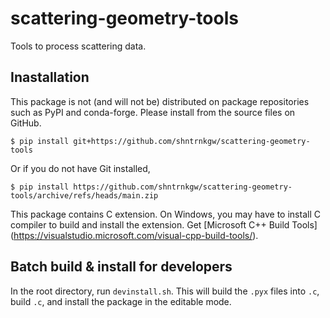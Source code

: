 # scattering-geometry-tools
Tools to process scattering data. 

## Inastallation
This package is not (and will not be) distributed on package repositories such as 
PyPI and conda-forge. Please install from the source files on GitHub. 

    $ pip install git+https://github.com/shntrnkgw/scattering-geometry-tools

Or if you do not have Git installed, 

    $ pip install https://github.com/shntrnkgw/scattering-geometry-tools/archive/refs/heads/main.zip

This package contains C extension. 
On Windows, you may have to install C compiler to build and install the extension. 
Get [Microsoft C++ Build Tools] (https://visualstudio.microsoft.com/visual-cpp-build-tools/). 

## Batch build & install for developers
In the root directory, run `devinstall.sh`.
This will build the `.pyx` files into `.c`, 
build `.c`, and install the package in the editable mode. 
